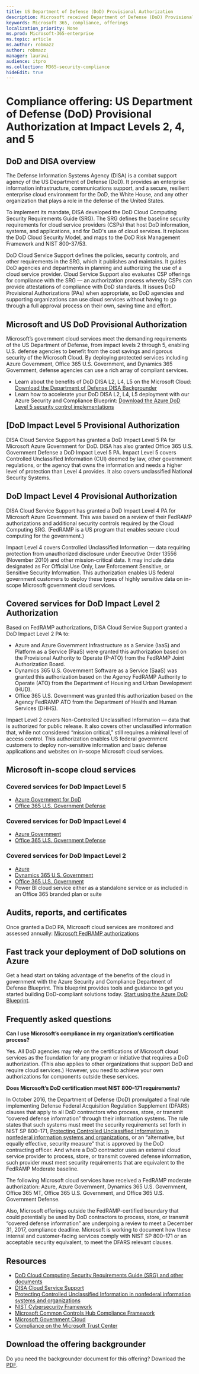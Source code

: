 ```yaml
---
title: US Department of Defense (DoD) Provisional Authorization
description: Microsoft received Department of Defense (DoD) Provisional Authorizations at Impact Levels 5, 4, and 2.
keywords: Microsoft 365, compliance, offerings
localization_priority: None
ms.prod: Microsoft-365-enterprise
ms.topic: article
ms.author: robmazz
author: robmazz
manager: laurawi
audience: itpro
ms.collection: M365-security-compliance
hideEdit: true
---
```


# Compliance offering: US Department of Defense (DoD) Provisional Authorization at Impact Levels 2, 4, and 5

## DoD and DISA overview

The Defense Information Systems Agency (DISA) is a combat support agency of the US Department of Defense (DoD). It provides an enterprise information infrastructure, communications support, and a secure, resilient enterprise cloud environment for the DoD, the White House, and any other organization that plays a role in the defense of the United States.

To implement its mandate, DISA developed the DoD Cloud Computing Security Requirements Guide (SRG). The SRG defines the baseline security requirements for cloud service providers (CSPs) that host DoD information, systems, and applications, and for DoD's use of cloud services. It replaces the DoD Cloud Security Model, and maps to the DoD Risk Management Framework and NIST 800-37/53.

DoD Cloud Service Support defines the policies, security controls, and other requirements in the SRG, which it publishes and maintains. It guides DoD agencies and departments in planning and authorizing the use of a cloud service provider. Cloud Service Support also evaluates CSP offerings for compliance with the SRG — an authorization process whereby CSPs can provide attestations of compliance with DoD standards. It issues DoD Provisional Authorizations (PAs) when appropriate, so DoD agencies and supporting organizations can use cloud services without having to go through a full approval process on their own, saving time and effort.

## Microsoft and US DoD Provisional Authorization

Microsoft’s government cloud services meet the demanding requirements of the US Department of Defense, from impact levels 2 through 5, enabling U.S. defense agencies to benefit from the cost savings and rigorous security of the Microsoft Cloud. By deploying protected services including Azure Government, Office 365 U.S. Government, and Dynamics 365 Government, defense agencies can use a rich array of compliant services.

- Learn about the benefits of DoD DISA L2, L4, L5 on the Microsoft Cloud: [Download the Department of Defense DISA Backgrounder](https://aka.ms/disa-backgrounder)
- Learn how to accelerate your DoD DISA L2, L4, L5 deployment with our Azure Security and Compliance Blueprint: [Download the Azure DoD Level 5 security control implementations](https://servicetrust.microsoft.com/ViewPage/Blueprint?command=Download&downloadType=Document&downloadId=e391da04-ae17-472c-9634-959c5ce6ba92&docTab=fc060920-cdb8-11e7-bacf-0bf52b09d912_DoD%20Blueprint)

## [DoD Impact Level 5 Provisional Authorization

DISA Cloud Service Support has granted a DoD Impact Level 5 PA for Microsoft Azure Government for DoD. DISA has also granted Office 365 U.S. Government Defense a DoD Impact Level 5 PA. Impact Level 5 covers Controlled Unclassified Information (CUI) deemed by law, other government regulations, or the agency that owns the information and needs a higher level of protection than Level 4 provides. It also covers unclassified National Security Systems.

## DoD Impact Level 4 Provisional Authorization

DISA Cloud Service Support has granted a DoD Impact Level 4 PA for Microsoft Azure Government. This was based on a review of their FedRAMP authorizations and additional security controls required by the Cloud Computing SRG. (FedRAMP is a US program that enables secure cloud computing for the government.)

Impact Level 4 covers Controlled Unclassified Information — data requiring protection from unauthorized disclosure under Executive Order 13556 (November 2010) and other mission-critical data. It may include data designated as For Official Use Only, Law Enforcement Sensitive, or Sensitive Security Information. This authorization enables US federal government customers to deploy these types of highly sensitive data on in-scope Microsoft government cloud services.

## Covered services for DoD Impact Level 2 Authorization

Based on FedRAMP authorizations, DISA Cloud Service Support granted a DoD Impact Level 2 PA to:

- Azure and Azure Government Infrastructure as a Service (IaaS) and Platform as a Service (PaaS) were granted this authorization based on the Provisional Authority to Operate (P-ATO) from the FedRAMP Joint Authorization Board.
- Dynamics 365 U.S. Government Software as a Service (SaaS) was granted this authorization based on the Agency FedRAMP Authority to Operate (ATO) from the Department of Housing and Urban Development (HUD).
- Office 365 U.S. Government was granted this authorization based on the Agency FedRAMP ATO from the Department of Health and Human Services (DHHS).

Impact Level 2 covers Non-Controlled Unclassified Information — data that is authorized for public release. It also covers other unclassified information that, while not considered “mission critical,” still requires a minimal level of access control. This authorization enables US federal government customers to deploy non-sensitive information and basic defense applications and websites on in-scope Microsoft cloud services.

## Microsoft in-scope cloud services

### Covered services for DoD Impact Level 5

- [Azure Government for DoD](https://aka.ms/AzureCompliance)
- [Office 365 U.S. Government Defense](https://go.microsoft.com/fwlink/p/?LinkID=2077751)

### Covered services for DoD Impact Level 4

- [Azure Government](https://aka.ms/AzureCompliance)
- [Office 365 U.S. Government Defense](https://go.microsoft.com/fwlink/p/?LinkID=2077751)

### Covered services for DoD Impact Level 2

- [Azure](https://aka.ms/AzureCompliance)
- [Dynamics 365 U.S. Government](https://aka.ms/d365-compliance-list)
- [Office 365 U.S. Government](https://aka.ms/o365-compliance-framework)
- Power BI cloud service either as a standalone service or as included in an Office 365 branded plan or suite

## Audits, reports, and certificates

Once granted a DoD PA, Microsoft cloud services are monitored and assessed annually: [Microsoft FedRAMP authorizations](https://marketplace.fedramp.gov/#/products?sort=productName&productNameSearch=microsoft)

## Fast track your deployment of DoD solutions on Azure

Get a head start on taking advantage of the benefits of the cloud in government with the Azure Security and Compliance Department of Defense Blueprint. This blueprint provides tools and guidance to get you started building DoD-compliant solutions today. [Start using the Azure DoD Blueprint](https://aka.ms/Azure-Blueprint-DoD-NIST).

## Frequently asked questions

**Can I use Microsoft’s compliance in my organization’s certification process?**

Yes. All DoD agencies may rely on the certifications of Microsoft cloud services as the foundation for any program or initiative that requires a DoD authorization. (This also applies to other organizations that support DoD and require cloud services.) However, you need to achieve your own authorizations for components outside these services.

**Does Microsoft’s DoD certification meet NIST 800–171 requirements?**

In October 2016, the Department of Defense (DoD) promulgated a final rule implementing Defense Federal Acquisition Regulation Supplement (DFARS) clauses that apply to all DoD contractors who process, store, or transmit “covered defense information” through their information systems. The rule states that such systems must meet the security requirements set forth in NIST SP 800–171, [Protecting Controlled Unclassified Information in nonfederal information systems and organizations](https://nvlpubs.nist.gov/nistpubs/SpecialPublications/NIST.SP.800-171.pdf), or an “alternative, but equally effective, security measure” that is approved by the DoD contracting officer. And where a DoD contractor uses an external cloud service provider to process, store, or transmit covered defense information, such provider must meet security requirements that are equivalent to the FedRAMP Moderate baseline.

The following Microsoft cloud services have received a FedRAMP moderate authorization: Azure, Azure Government, Dynamics 365 U.S. Government, Office 365 MT, Office 365 U.S. Government, and Office 365 U.S. Government Defense.

Also, Microsoft offerings outside the FedRAMP-certified boundary that could potentially be used by DoD contractors to process, store, or transmit “covered defense information” are undergoing a review to meet a December 31, 2017, compliance deadline. Microsoft is working to document how these internal and customer-facing services comply with NIST SP 800–171 or an acceptable security equivalent, to meet the DFARS relevant clauses.

## Resources

- [DoD Cloud Computing Security Requirements Guide (SRG) and other documents](https://public.cyber.mil/dccs/dccs-documents/)
- [DISA Cloud Service Support](http://www.disa.mil/Computing/Cloud-Services/Cloud-Support)
- [Protecting Controlled Unclassified Information in nonfederal information systems and organizations](https://nvlpubs.nist.gov/nistpubs/SpecialPublications/NIST.SP.800-171.pdf)
- [NIST Cybersecurity Framework](https://www.nist.gov/cyberframework)
- [Microsoft Common Controls Hub Compliance Framework](https://www.microsoft.com/trustcenter/common-controls-hub)
- [Microsoft Government Cloud](https://go.microsoft.com/fwlink/p/?linkid=2087246)
- [Compliance on the Microsoft Trust Center](https://www.microsoft.com/trust-center/compliance/compliance-overview)

## Download the offering backgrounder

Do you need the backgrounder document for this offering? Download the [PDF](https://download.microsoft.com/download/5/0/C/50C2C028-3048-49BC-B820-D83C76BF2E52/DISA_Compliance_Backgrounder.pdf).
